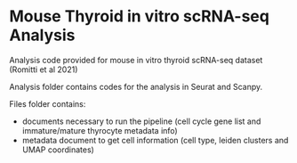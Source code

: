 # Mouse Thyroid in vitro scRNA-seq Analysis

Analysis code provided for mouse in vitro thyroid scRNA-seq dataset (Romitti et al 2021)

Analysis folder contains codes for the analysis in Seurat and Scanpy.

Files folder contains:
- documents necessary to run the pipeline (cell cycle gene list and immature/mature thyrocyte metadata info)
- metadata document to get cell information (cell type, leiden clusters and UMAP coordinates)
